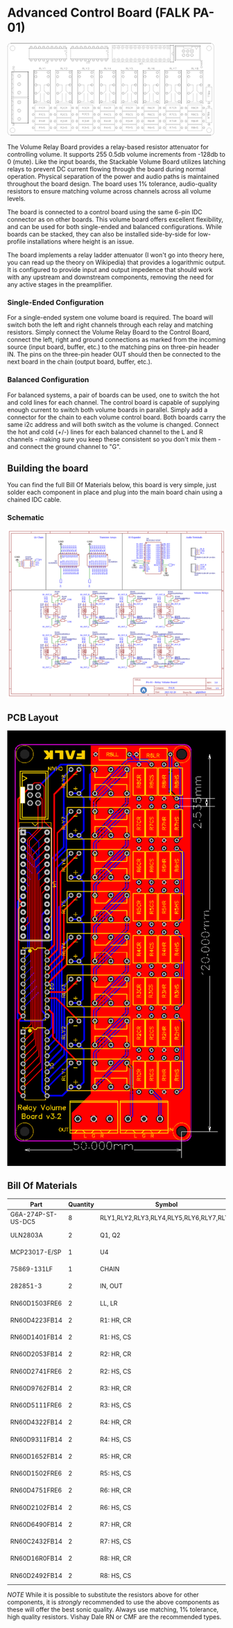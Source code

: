 # Advanced Control Board (FALK PA-01)

![Volume Relay Board outline](img/pcb-outline.png)

The Volume Relay Board provides a relay-based resistor attenuator for controlling volume. It supports 255 0.5db volume increments from -128db to 0 (mute). Like the input boards, the Stackable Volume Board utilizes latching relays to prevent DC current flowing through the board during normal operation. Physical separation of the power and audio paths is maintained throughout the board design. The board uses 1% tolerance, audio-quality resistors to ensure matching volume across channels across all volume levels.

The board is connected to a control board using the same 6-pin IDC connector as on other boards. This volume board offers excellent flexibility, and can be used for both single-ended and balanced configurations. While boards can be stacked, they can also be installed side-by-side for low-profile installations where height is an issue.

The board implements a relay ladder attenuator (I won't go into theory here, you can read up the theory on Wikipedia) that provides a logarithmic output. It is configured to provide input and output impedence that should work with any upstream and downstream components, removing the need for any active stages in the preamplifier.

### Single-Ended Configuration
For a single-ended system one volume board is required. The board will switch both the left and right channels through each relay and matching resistors. Simply connect the Volume Relay Board to the Control Board, connect the left, right and ground connections as marked from the incoming source (input board, buffer, etc.) to the matching pins on three-pin header IN. The pins on the three-pin header OUT should then be connected to the next board in the chain (output board, buffer, etc.).

### Balanced Configuration
For balanced systems, a pair of boards can be used, one to switch the hot and cold lines for each channel. The control board is capable of supplying enough current to switch both volume boards in parallel. Simply add a connector for the chain to each volume control board. Both boards carry the same i2c address and will both switch as the volume is changed. Connect the hot and cold (+/-) lines for each balanced channel to the L and R channels - making sure you keep these consistent so you don't mix them - and connect the ground channel to "G".

## Building the board
You can find the full Bill Of Materials below, this board is very simple, just solder each component in place and plug into the main board chain using a chained IDC cable.

### Schematic
![Schematic](img/schematic.png)

## PCB Layout
![PCB Layout](img/pcb.svg)

## Bill Of Materials
| Part | Quantity | Symbol | Manufacturer | Distributor |
|-|-|-|-|-|
| G6A-274P-ST-US-DC5 | 8 | RLY1,RLY2,RLY3,RLY4,RLY5,RLY6,RLY7,RLY8 | OMRON | DigiKey, Mouser |
| ULN2803A | 2 | Q1, Q2 | STMicroelectronics | DigiKey, Mouser |
| MCP23017-E/SP | 1 | U4 | STMicroelectronics | DigiKey, Mouser |
| 75869-131LF | 1 | CHAIN | Amphenol FCI | DigiKey, Mouser |
| 282851-3 | 2 | IN, OUT | TE Connectivity | DigiKey, Mouser |
| RN60D1503FRE6 | 2 | LL, LR | Vishay / Dale | DigiKey, Mouser |
| RN60D4223FB14 | 2 | R1: HR, CR | Vishay / Dale | DigiKey, Mouser |
| RN60D1401FB14 | 2 | R1: HS, CS | Vishay / Dale | DigiKey, Mouser |
| RN60D2053FB14 | 2 | R2: HR, CR | Vishay / Dale | DigiKey, Mouser |
| RN60D2741FRE6 | 2 | R2: HS, CS | Vishay / Dale | DigiKey, Mouser |
| RN60D9762FB14 | 2 | R3: HR, CR | Vishay / Dale | DigiKey, Mouser |
| RN60D5111FRE6 | 2 | R3: HS, CS | Vishay / Dale | DigiKey, Mouser |
| RN60D4322FB14 | 2 | R4: HR, CR | Vishay / Dale | DigiKey, Mouser |
| RN60D9311FB14 | 2 | R4: HS, CS | Vishay / Dale | DigiKey, Mouser |
| RN60D1652FB14 | 2 | R5: HR, CR | Vishay / Dale | DigiKey, Mouser |
| RN60D1502FRE6 | 2 | R5: HS, CS | Vishay / Dale | DigiKey, Mouser |
| RN60D4751FRE6 | 2 | R6: HR, CR | Vishay / Dale | DigiKey, Mouser |
| RN60D2102FB14 | 2 | R6: HS, CS | Vishay / Dale | DigiKey, Mouser |
| RN60D6490FB14 | 2 | R7: HR, CR | Vishay / Dale | DigiKey, Mouser |
| RN60C2432FB14 | 2 | R7: HS, CS | Vishay / Dale | DigiKey, Mouser |
| RN60D16R0FB14 | 2 | R8: HR, CR | Vishay / Dale | DigiKey, Mouser |
| RN60D2492FB14 | 2 | R8: HS, CS | Vishay / Dale | DigiKey, Mouser |
*NOTE*
While it is possible to substitute the resistors above for other components, it is *strongly* recommended to use the above components as these will offer the best sonic quality. Always use matching, 1% tolerance, high quality resistors. Vishay Dale RN or CMF are the recommended types.